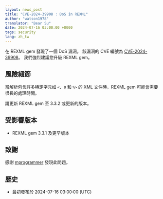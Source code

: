 ```yaml
---
layout: news_post
title: "CVE-2024-39908 : DoS in REXML"
author: "watson1978"
translator: "Bear Su"
date: 2024-07-16 03:00:00 +0000
tags: security
lang: zh_tw
---
```


在 REXML gem 發現了一個 DoS 漏洞。
該漏洞的 CVE 編號為 [CVE-2024-39908](https://www.cve.org/CVERecord?id=CVE-2024-39908)。
我們強烈建議您升級 REXML gem。

## 風險細節

當解析包含許多特定字元如 `<`、`0` 和 `%>` 的 XML 文件時，REXML gem 可能會需要很長的處理時間。

請更新 REXML gem 至 3.3.2 或更新的版本。

## 受影響版本

* REXML gem 3.3.1 及更早版本

## 致謝

感謝 [mprogrammer](https://hackerone.com/mprogrammer) 發現此問題。

## 歷史

* 最初發布於 2024-07-16 03:00:00 (UTC)
